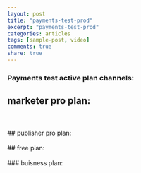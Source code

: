 ```yaml
---
layout: post
title: "payments-test-prod"
excerpt: "payments-test-prod"
categories: articles
tags: [sample-post, video]
comments: true
share: true
---
```

### Payments test active plan channels:
## marketer pro plan:
<br>
<div class="apester-media" data-media-id="5d54380afd7c944bbaf109fa" height="512"></div><script async src="https://static.apester.com/js/sdk/latest/apester-sdk.js"></script>
<br>
## publisher pro plan:
<br>
<div class="apester-media" data-media-id="5e772a509fc50710dfab4733" height="349"></div><script async src="https://static.apester.com/js/sdk/latest/apester-sdk.js"></script>
<br>
## free plan:
<br>
<div class="apester-media" data-media-id="5ec554ac2d8bda57bad98dfd" height="362"></div>
<script async src="https://static.apester.com/js/sdk/latest/apester-sdk.js"></script>
<br>
### buisness plan:
<br>
<div class="apester-media" data-media-id="5d721829aa8ac0708ca82567" height="614"></div><script async src="https://static.apester.com/js/sdk/latest/apester-sdk.js"></script>
<br>
